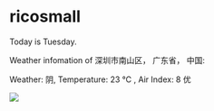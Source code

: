 # ricosmall

Today is Tuesday.

Weather infomation of 深圳市南山区， 广东省， 中国: 

Weather: 阴, Temperature: 23 ℃ , Air Index: 8 优

<img src="https://github-readme-stats.vercel.app/api?username=ricosmall&show_icons=true" />
